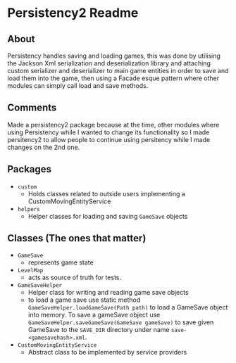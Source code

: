 # Persistency2 Readme

## About
Persistency handles saving and loading games, this was done by utilising the Jackson Xml serialization and deserialization library and attaching custom serializer and deserializer to main game entities in order to save and load them into the game, then using a Facade esque pattern where other modules can simply call load and save methods.
## Comments
Made a persistency2 package because at the time, other modules where using Persistency while I wanted to change its functionality so I made persitency2 to allow people to continue using persitency while I made changes on the 2nd one.
## Packages
- `custom`
  - Holds classes related to outside users implementing a CustomMovingEntityService
- `helpers`
  - Helper classes for loading and saving `GameSave` objects
## Classes (The ones that matter)
- `GameSave`
  - represents game state
- `LevelMap`
  - acts as source of truth for tests.
- `GameSaveHelper`
  - Helper class for writing and reading game save objects
  - to load a game save use static method `GameSaveHelper.loadGameSave(Path path)` to load a GameSave object into memory. To save a gameSave object use `GameSaveHelper.saveGameSave(GameSave gameSave)` to save given GameSave to the `SAVE_DIR` directory under name `save-<gamesavehash>.xml`.
- `CustomMovingEntityService`
  - Abstract class to be implemented by service providers